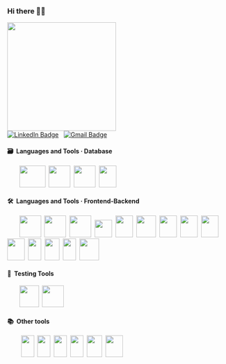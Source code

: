 ### Hi there 👋🏽

  <img src="https://media.giphy.com/media/uB86ZyWQsnFSGYe2sA/giphy.gif" width="250"/>
  <br>
  <a href="https://www.linkedin.com/in/anna-lopez-ribo"><img src="https://img.shields.io/badge/LinkedIn-blue?style=for-the-badge&logo=linkedin&logoColor=white" alt="LinkedIn Badge"></a>&nbsp;&nbsp;
  <a href="MAILTO:annalopezribo@gmail.com"><img src="https://img.shields.io/badge/Gmail-D14836?style=for-the-badge&logo=gmail&logoColor=white" alt="Gmail Badge"></a>


#### 🗃️ &nbsp;Languages and Tools · Database

<p>
&nbsp;&nbsp;&nbsp;&nbsp;&nbsp;&nbsp;&nbsp;<img src="https://cdn.jsdelivr.net/gh/devicons/devicon/icons/mysql/mysql-original-wordmark.svg" width="60" height="50"/>&nbsp;
<img src="https://cdn.jsdelivr.net/gh/devicons/devicon/icons/oracle/oracle-original.svg" width="50" height="50"/>&nbsp;   
<img src="https://cdn.jsdelivr.net/gh/devicons/devicon/icons/microsoftsqlserver/microsoftsqlserver-plain-wordmark.svg" width="50" height="50"/>&nbsp;  
<img src="https://cdn.jsdelivr.net/gh/devicons/devicon/icons/mongodb/mongodb-plain-wordmark.svg" width="40" height="50"/>&nbsp;            
</p>


#### 🛠 &nbsp;Languages and Tools · Frontend-Backend

<p>
&nbsp;&nbsp;&nbsp;&nbsp;&nbsp;&nbsp;&nbsp;<img src="https://cdn.jsdelivr.net/gh/devicons/devicon/icons/php/php-original.svg" width="50" height="50" />&nbsp;
<img src="https://cdn.jsdelivr.net/gh/devicons/devicon/icons/java/java-original-wordmark.svg" width="50" height="50"/>&nbsp;
<img src="https://cdn.jsdelivr.net/gh/devicons/devicon/icons/nodejs/nodejs-plain-wordmark.svg" width="50" height="50"/>&nbsp; 
<img src="https://upload.wikimedia.org/wikipedia/commons/a/ab/Swagger-logo.png?20170812110931" width="auto" height="40"/>&nbsp; 
<img src="https://cdn.jsdelivr.net/gh/devicons/devicon/icons/csharp/csharp-plain.svg" width="40" height="50"/>&nbsp;
<img src="https://cdn.jsdelivr.net/gh/devicons/devicon/icons/git/git-plain-wordmark.svg" width="45" height="50"/>&nbsp;
<img src="https://cdn.jsdelivr.net/gh/devicons/devicon/icons/html5/html5-plain-wordmark.svg" width="40" height="50"/>&nbsp;
<img src="https://cdn.jsdelivr.net/gh/devicons/devicon/icons/css3/css3-plain-wordmark.svg" width="40" height="50"/>&nbsp;
<img src="https://cdn.jsdelivr.net/gh/devicons/devicon/icons/bootstrap/bootstrap-plain.svg" width="40" height="50"/>&nbsp;
<img src="https://cdn.jsdelivr.net/gh/devicons/devicon/icons/jquery/jquery-plain-wordmark.svg" width="40" height="50"/>&nbsp;
<img src="https://cdn.jsdelivr.net/gh/devicons/devicon/icons/javascript/javascript-plain.svg" width="30" height="50"/>&nbsp;
<img src="https://cdn.jsdelivr.net/gh/devicons/devicon/icons/angularjs/angularjs-plain.svg" width="34" height="50"/>&nbsp;
<img src="https://cdn.jsdelivr.net/gh/devicons/devicon/icons/vuejs/vuejs-original.svg" width="30" height="50"/>&nbsp;
<img src="https://cdn.jsdelivr.net/gh/devicons/devicon/icons/codeigniter/codeigniter-plain-wordmark.svg" width="45" height="50"/>&nbsp;

</p>

#### 🧪 &nbsp;Testing Tools
<p>
&nbsp;&nbsp;&nbsp;&nbsp;&nbsp;&nbsp;&nbsp;<img src="https://cdn.jsdelivr.net/gh/devicons/devicon/icons/mocha/mocha-plain.svg" width="45" height="50"/>&nbsp;
<img src="https://avatars.githubusercontent.com/u/1515293?s=280&v=4" width="auto" height="50"/>&nbsp;
</p>

#### 📚 &nbsp;Other tools
<p>
&nbsp;&nbsp;&nbsp;&nbsp;&nbsp;&nbsp;&nbsp;&nbsp;<img src="https://cdn.jsdelivr.net/gh/devicons/devicon/icons/photoshop/photoshop-plain.svg" width="30" height="50"/>&nbsp;
<img src="https://cdn.jsdelivr.net/gh/devicons/devicon/icons/aftereffects/aftereffects-original.svg" width="30" height="50"/>&nbsp;
<img src="https://cdn.jsdelivr.net/gh/devicons/devicon/icons/illustrator/illustrator-plain.svg" width="30" height="50"/>&nbsp;
<img src="https://cdn.jsdelivr.net/gh/devicons/devicon/icons/figma/figma-original.svg" width="30" height="50"/>&nbsp;
<img src="https://cdn.jsdelivr.net/gh/devicons/devicon/icons/jira/jira-original-wordmark.svg" width="35" height="50"/>&nbsp;
<img src="https://cdn.jsdelivr.net/gh/devicons/devicon/icons/heroku/heroku-plain-wordmark.svg" width="40" height="50"/>&nbsp;
</p>          
          

          
          
          
          








